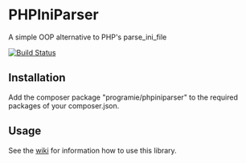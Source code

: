# PHPIniParser

A simple OOP alternative to PHP's parse_ini_file

[![Build Status](https://travis-ci.org/Programie/PHPIniParser.svg)](https://travis-ci.org/Programie/PHPIniParser)

## Installation

Add the composer package "programie/phpiniparser" to the required packages of your composer.json.

## Usage

See the [wiki](https://github.com/Programie/PHPIniParser/wiki) for information how to use this library.
